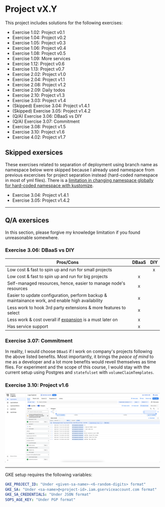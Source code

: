 # Project vX.Y

This project includes solutions for the following exercises:

* Exercise 1.02: Project v0.1
* Exercise 1.04: Project v0.2
* Exercise 1.05: Project v0.3
* Exercise 1.06: Project v0.4
* Exercise 1.08: Project v0.5
* Exercise 1.09: More services
* Exercise 1.12: Project v0.6
* Exercise 1.13: Project v0.7
* Exercise 2.02: Project v1.0
* Exercise 2.04: Project v1.1
* Exercise 2.08: Project v1.2
* Exercise 2.09: Daily todos
* Exercise 2.10: Project v1.3
* Exercise 3.03: Project v1.4
* (Skipped) Exercise 3.04: Project v1.4.1
* (Skipped) Exercise 3.05: Project v1.4.2
* (Q/A) Exercise 3.06: DBaaS vs DIY
* (Q/A) Exercise 3.07: Commitment
* Exercise 3.08: Project v1.5
* Exercise 3.10: Project v1.6
* Exercise 4.02: Project v1.7



## Skipped exersices
These exercises related to separation of deployment using branch name as namespace below were skipped because I already used namespace from previous excercises for project separation instead (hard-coded namespace in most of yml files). There is a [limitation in changing namespace globally for hard-coded namespace with kustomize](https://github.com/kubernetes-sigs/kustomize/issues/880).

* Exercise 3.04: Project v1.4.1
* Exercise 3.05: Project v1.4.2

---

## Q/A exersices

In this section, please forgive my knowledge limitation if you found unreasonable somewhere.

### Exercise 3.06: DBaaS vs DIY
|Pros/Cons|DBaaS|DIY|
|-|:-:|:-:|
|Low cost & fast to spin up and run for small projects||x|
|Low cost & fast to spin up and run for big projects|x||
|Self-managed resources, hence, easier to manage node's resources|x||
|Easier to update configuration, perform backup & maintainance work, and enable high availability|x||
|Less work to hook 3rd party extensions & more features to select|x||
|Less work & cost overall if <ins>expansion</ins> is a must later on|x||
|Has service support|x||

### Exercise 3.07: Commitment
In reality, I would choose `DBaaS` if I work on company's projects following the above listed benefits. Most importantly, it brings the _peace of mind_ to me as a developer and a lot more benefits would reveil themselves as time flies. For experiment and the scope of this course, I would stay with the current setup using Postgres and `statefulset` with `volumeClaimTemplates`.

### Exercise 3.10: Project v1.6
!['Log image'](image/log_image.png)

---

GKE setup requires the following variables:

```yaml
GKE_PROJECT_ID: "Under <given-sa-name>-<6-random-digits> format"
GKE_SA: "Under <sa-name>@<project-id>.iam.gserviceaccount.com format"
GKE_SA_CREDENTIALS: "Under JSON format"
SOPS_AGE_KEY: "Under PGP format"
```